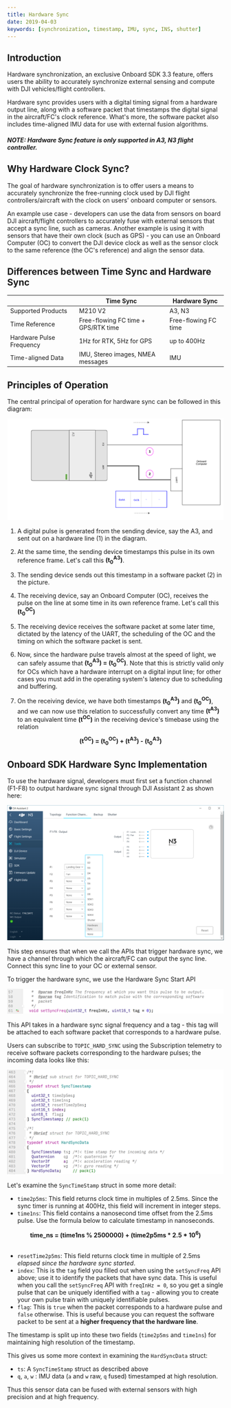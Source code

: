 ```yaml
---
title: Hardware Sync
date: 2019-04-03
keywords: [synchronization, timestamp, IMU, sync, INS, shutter]
---
```


## Introduction

Hardware synchronization, an exclusive Onboard SDK 3.3 feature, offers users the ability to accurately synchronize external sensing and compute with DJI vehicles/flight controllers.

Hardware sync provides users with a digital timing signal from a hardware output line, along with a software packet that timestamps the digital signal in the aircraft/FC's clock reference. What's more, the software packet also includes time-aligned IMU data for use with external fusion algorithms.

##### NOTE: Hardware Sync feature is only supported in A3, N3 flight controller.

## Why Hardware Clock Sync?

The goal of hardware synchronization is to offer users a means to accurately synchronize the free-running clock used by DJI flight controllers/aircraft with the clock on users' onboard computer or sensors.

An example use case - developers can use the data from sensors on board DJI aircraft/flight controllers to accurately fuse with external sensors that accept a sync line, such as cameras. Another example is using it with sensors that have their own clock (such as GPS) - you can use an Onboard Computer (OC) to convert the DJI device clock as well as the sensor clock to the same reference (the OC's reference) and align the sensor data.

## Differences between Time Sync and Hardware Sync
|                     | Time Sync   | Hardware Sync |
|---------------------|-------------|---------------|
| Supported Products | M210 V2 | A3, N3 |
| Time Reference | Free-flowing FC time + GPS/RTK time | Free-flowing FC time |
| Hardware Pulse Frequency | 1Hz for RTK, 5Hz for GPS | up to 400Hz |
| Time-aligned Data | IMU, Stereo images, NMEA messages| IMU|

## Principles of Operation

The central principal of operation for hardware sync can be followed in this diagram:

![hardware-sync-principles](../images/guides/hardsync.png)

 1. A digital pulse is generated from the sending device, say the A3, and sent out on a hardware line (1) in the diagram.
 2. At the same time, the sending device timestamps this pulse in its own reference frame. Let's call this **(t<sub>0</sub><sup>A3</sup>)**.
 3. The sending device sends out this timestamp in a software packet (2) in the picture.
 4. The receiving device, say an Onboard Computer (OC), receives the pulse on the line at some time in its own reference frame. Let's call this **(t<sub>0</sub><sup>OC</sup>)**
 5. The receiving device receives the software packet at some later time, dictated by the latency of the UART, the scheduling of the OC and the timing on which the software packet is sent.
 6. Now, since the hardware pulse travels almost at the speed of light, we can safely assume that **(t<sub>0</sub><sup>A3</sup>) = (t<sub>0</sub><sup>OC</sup>)**. Note that this is strictly valid only for OCs which have a hardware interrupt on a digital input line; for other cases you must add in the operating system's latency due to scheduling and buffering.
 7. On the receiving device, we have both timestamps **(t<sub>0</sub><sup>A3</sup>)** and **(t<sub>0</sub><sup>OC</sup>)**, and we can now use this relation to successfully convert any time  **(t<sup>A3</sup>)** to an equivalent time  **(t<sup>OC</sup>)** in the receiving device's timebase using the relation

       <center> <b>(t<sup>OC</sup>) = (t<sub>0</sub><sup>OC</sup>) + (t<sup>A3</sup>) - (t<sub>0</sub><sup>A3</sup>) </b></center>

## Onboard SDK Hardware Sync Implementation

To use the hardware signal, developers must first set a function channel (F1-F8) to output hardware sync signal through DJI Assistant 2 as shown here:

![Hard-Sync-Assistant](../images/guides/HardSync_Assistant.png)

This step ensures that when we call the APIs that trigger hardware sync, we have a channel through which the aircraft/FC can output the sync line. Connect this sync line to your OC or external sensor.

To trigger the hardware sync, we use the Hardware Sync Start API

![Sync API](../images/guides/syncAPI.png)

This API takes in a hardware sync signal frequency and a tag - this tag will be attached to each software packet that corresponds to a hardware pulse.

Users can subscribe to `TOPIC_HARD_SYNC` using the Subscription telemetry to receive software packets corresponding to the hardware pulses; the incoming data looks like this:

![Sync Data](../images/guides/syncSubscription.png)

Let's examine the `SyncTimeStamp` struct in some more detail:

- `time2p5ms`: This field returns clock time in multiples of 2.5ms. Since the sync timer is running at 400Hz, this field will increment in integer steps.
- `time1ns`: This field contains a nanosecond time offset from the 2.5ms pulse. Use the formula below to calculate timestamp in nanoseconds.

<center> <b> time_ns = (time1ns % 2500000) + (time2p5ms * 2.5 * 10<sup>6</sup>) </b></center><br>

- `resetTime2p5ms`: This field returns clock time in multiple of 2.5ms *elapsed since the hardware sync started*.
- `index`: This is the `tag` field you filled out when using the `setSyncFreq` API above; use it to identify the packets that have sync data. This is useful when you call the `setSyncFreq` API with `freqInHz = 0`, so you get a single pulse that can be uniquely identified with a `tag` - allowing you to create your own pulse train with uniquely identifiable pulses.
- `flag`: This is `true` when the packet corresponds to a hardware pulse and `false` otherwise. This is useful because you can request the software packet to be sent at a **higher frequency that the hardware line**.

The timestamp is split up into these two fields (`time2p5ms` and `time1ns`) for maintaining high resolution of the timestamp.

This gives us some more context in examining the `HardSyncData` struct:

- `ts`: A `SyncTimeStamp` struct as described above
- `q`, `a`, `w` : IMU data (`a` and `w` raw, `q` fused) timestamped at high resolution.

Thus this sensor data can be fused with external sensors with high precision and at high frequency.